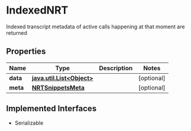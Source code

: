 

# IndexedNRT

Indexed transcript metadata of active calls happening at that moment are returned

## Properties

Name | Type | Description | Notes
------------ | ------------- | ------------- | -------------
**data** | [**java.util.List&lt;Object&gt;**](Object.md) |  |  [optional]
**meta** | [**NRTSnippetsMeta**](NRTSnippetsMeta.md) |  |  [optional]


## Implemented Interfaces

* Serializable


